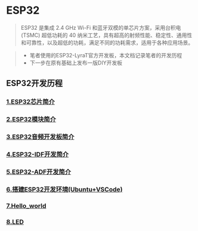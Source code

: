 # ESP32 #
>ESP32 是集成 2.4 GHz Wi-Fi 和蓝牙双模的单芯片方案，采用台积电 (TSMC) 超低功耗的 40 纳米工艺，具有超高的射频性能、稳定性、通用性和可靠性，以及超低的功耗，满足不同的功耗需求，适用于各种应用场景。

>- 笔者使用的ESP32-LyraT官方开发板，本文档记录笔者的开发历程
>- 下一步在原有基础上发布一版DIY开发板 

## ESP32开发历程 ##

### [1.ESP32芯片简介](./1.ESP32芯片简介/ESP32芯片简介.md "") ###

### [2.ESP32模块简介](./2.ESP32模块简介/ESP32模块简介.md "") ###

### [3.ESP32音频开发板简介](./3.ESP32音频开发板简介/ESP32音频开发板简介.md "") ###

### [4.ESP32-IDF开发简介](./4.ESP32-IDF开发简介/ESP32-IDF开发简介.md "") ###

### [5.ESP32-ADF开发简介](./5.ESP32-ADF开发简介/ESP32-ADF开发简介.md "") ###

### [6.搭建ESP32开发环境(Ubuntu+VSCode)](./6.搭建ESP32开发环境(Ubuntu+VSCode)/搭建ESP32开发环境(Ubuntu+VSCode).md "") ###

### [7.Hello_world](./7.Hello_world/Hello_world.md "") ###

### [8.LED](./8.LED/LED.md "") ###

###  ###

###  ###